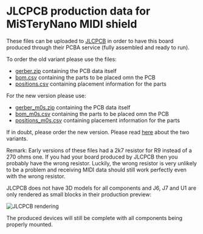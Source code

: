 # JLCPCB production data for MiSTeryNano MIDI shield

These files can be uploaded to [JLCPCB](https://jlcpcb.com/) in order
to have this board produced through their PCBA service (fully
assembled and ready to run).

To order the old variant please use the files:
 - [gerber.zip](gerber.zip) containing the PCB data itself
 - [bom.csv](bom.csv) containing the parts to be placed omn the PCB	
 - [positions.csv](positions.csv) containing placement information for the parts

For the new version please use:
 - [gerber_m0s.zip](gerber_m0s.zip) containing the PCB data itself
 - [bom_m0s.csv](bom_m0s.csv) containing the parts to be placed omn the PCB	
 - [positions_m0s.csv](positions_m0s.csv) containing placement information for the parts

If in doubt, please order the new version. Please read [here](../README.md) about the two variants.

Remark: Early versions of these files had a 2k7 resistor for R9
instead of a 270 ohms one. If you had your board produced by JLCPCB then
you probably have the wrong resistor. Luckily, the wrong resistor is
very unlikely to be a problem and receiving MIDI data should still
work perfectly even with the wrong resistor.

JLCPCB does not have 3D models for all components and J6, J7 and U1
are only rendered as small blocks in their production preview:

![JLCPCB rendering](../../images/jlcpcb.jpg)

The produced devices will still be complete with all components being
properly mounted.
